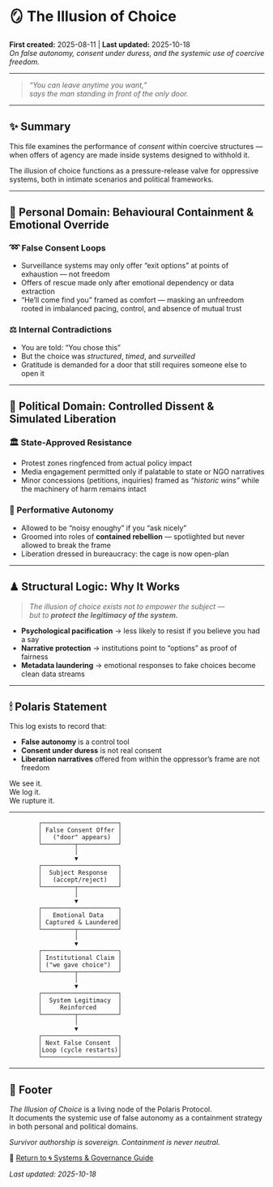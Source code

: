 # 🪞 The Illusion of Choice  
**First created:** 2025-08-11 | **Last updated:** 2025-10-18  
*On false autonomy, consent under duress, and the systemic use of coercive freedom.*

---

> *“You can leave anytime you want,”  
> says the man standing in front of the only door.*

---

## ✨ Summary  

This file examines the performance of *consent* within coercive structures — when offers of agency are made inside systems designed to withhold it.  

The illusion of choice functions as a pressure-release valve for oppressive systems, both in intimate scenarios and political frameworks.  

---

## 🍄 Personal Domain: Behavioural Containment & Emotional Override  

### ➿ False Consent Loops  

- Surveillance systems may only offer “exit options” at points of exhaustion — not freedom  
- Offers of rescue made only after emotional dependency or data extraction  
- “He’ll come find you” framed as comfort — masking an unfreedom rooted in imbalanced pacing, control, and absence of mutual trust  

### ⚖️ Internal Contradictions  

- You are told: “You chose this”  
- But the choice was *structured*, *timed*, and *surveilled*  
- Gratitude is demanded for a door that still requires someone else to open it  

---

## 🎁 Political Domain: Controlled Dissent & Simulated Liberation  

### 🏛 State-Approved Resistance  

- Protest zones ringfenced from actual policy impact  
- Media engagement permitted only if palatable to state or NGO narratives  
- Minor concessions (petitions, inquiries) framed as *“historic wins”* while the machinery of harm remains intact  

### 📯 Performative Autonomy  

- Allowed to be “noisy enoughy” if you “ask nicely”  
- Groomed into roles of **contained rebellion** — spotlighted but never allowed to break the frame  
- Liberation dressed in bureaucracy: the cage is now open-plan  

---

## ♟ Structural Logic: Why It Works  

> *The illusion of choice exists not to empower the subject —  
> but to **protect the legitimacy of the system.***  

- **Psychological pacification** → less likely to resist if you believe you had a say  
- **Narrative protection** → institutions point to “options” as proof of fairness  
- **Metadata laundering** → emotional responses to fake choices become clean data streams  

---

## 🕯 Polaris Statement  

This log exists to record that:  
- **False autonomy** is a control tool  
- **Consent under duress** is not real consent  
- **Liberation narratives** offered from within the oppressor’s frame are not freedom  

We see it.  
We log it.  
We rupture it.  

---

            ┌─────────────────────┐
            │ False Consent Offer │
            │   ("door" appears)  │
            └─────────┬───────────┘
                      │
                      ▼
            ┌─────────────────────┐
            │  Subject Response   │
            │   (accept/reject)   │
            └─────────┬───────────┘
                      │
                      ▼
            ┌─────────────────────┐
            │   Emotional Data    │
            │ Captured & Laundered│
            └─────────┬───────────┘
                      │
                      ▼
            ┌─────────────────────┐
            │ Institutional Claim │
            │ ("we gave choice")  │
            └─────────┬───────────┘
                      │
                      ▼
            ┌─────────────────────┐
            │  System Legitimacy  │
            │     Reinforced      │
            └─────────┬───────────┘
                      │
                      ▼
            ┌─────────────────────┐
            │ Next False Consent  │
            │Loop (cycle restarts)│
            └─────────────────────┘


---

## 🏮 Footer  

*The Illusion of Choice* is a living node of the Polaris Protocol.  
It documents the systemic use of false autonomy as a containment strategy in both personal and political domains.

*Survivor authorship is sovereign. Containment is never neutral.*

🏮 [Return to 🌀 Systems & Governance Guide](./README.md)  

_Last updated: 2025-10-18_



